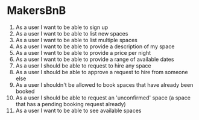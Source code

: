 # MakersBnB
1. As a user I want to be able to sign up
2. As a user I want to be able to list new spaces
3. As a user I want to be able to list multiple spaces
4. As a user I want to be able to provide a description of my space
5. As a user I want to be able to provide a price per night
6. As a user I want to be able to provide a range of available dates
7. As a user I should be able to request to hire any space
8. As a user I should be able to approve a request to hire from someone else
9. As a user I shouldn't be allowed to book spaces that have already been booked
10. As a user I should be able to request an 'unconfirmed' space (a space that has a pending booking request already)
11. As a user I want to be able to see available spaces
